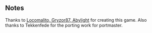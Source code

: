 ## Notes

Thanks to [Locomalito, Gryzor87, Abylight](https://store.steampowered.com/app/628800/Super_Hydorah/) for creating this game.  Also thanks to Tekkenfede for the porting work for portmaster.

